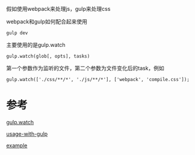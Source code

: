 假如使用webpack来处理js，gulp来处理css

webpack和gulp如何配合起来使用

```
gulp dev
```

主要使用的是gulp.watch
```
gulp.watch(glob[, opts], tasks)
```

第一个参数作为监听的文件，第二个参数为文件变化后的task，例如
```
gulp.watch(['./css/**/*', './js/**/*'], ['webpack', 'compile.css']);
```

# 参考
[gulp.watch](https://github.com/gulpjs/gulp/blob/master/docs/API.md#gulpwatchglob--opts-tasks-or-gulpwatchglob--opts-cb)

[usage-with-gulp](https://webpack.github.io/docs/usage-with-gulp.html)

[example](https://github.com/webpack/webpack-with-common-libs/blob/master/gulpfile.js)